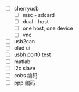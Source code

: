 * [ ] cherryusb
  * [ ] msc - sdcard
  * [ ] dual - host
  * [ ] one host, one device
  * [ ] vnc
* [ ] usb2can
* [ ] oled ui
* [ ] usbh port0 test
* [ ] matlab
* [ ] i2c slave
* [ ] cobs 编码
* [ ] ppp 编码